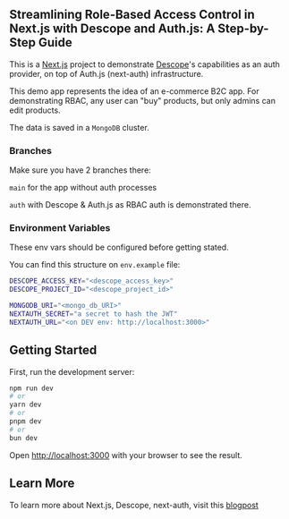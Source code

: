## Streamlining Role-Based Access Control in Next.js with Descope and Auth.js: A Step-by-Step Guide

This is a [Next.js](https://nextjs.org/) project to demonstrate [Descope](https://www.descope.com/)'s capabilities as an auth provider, on top of Auth.js (next-auth) infrastructure.

This demo app represents the idea of an e-commerce B2C app. For demonstrating RBAC, any user can "buy" products, but only admins can edit products.

The data is saved in a `MongoDB` cluster.

### Branches

Make sure you have 2 branches there:

`main` for the app without auth processes

`auth` with Descope & Auth.js as RBAC auth is demonstrated there.

### Environment Variables

These env vars should be configured before getting stated.

You can find this structure on `env.example` file:

```bash
DESCOPE_ACCESS_KEY="<descope_access_key>"
DESCOPE_PROJECT_ID="<descope_project_id>"

MONGODB_URI="<mongo_db_URI>"
NEXTAUTH_SECRET="a secret to hash the JWT"
NEXTAUTH_URL="<on DEV env: http://localhost:3000>"
```

## Getting Started

First, run the development server:

```bash
npm run dev
# or
yarn dev
# or
pnpm dev
# or
bun dev
```

Open [http://localhost:3000](http://localhost:3000) with your browser to see the result.

## Learn More

To learn more about Next.js, Descope, next-auth, visit this [blogpost](https://talmosko.hashnode.dev/preview/656d6cbcbe1891a538ca5e18](https://dev.to/tmosko/streamlining-role-based-access-control-in-nextjs-with-descope-and-authjs-a-step-by-step-guide-hf5)https://dev.to/tmosko/streamlining-role-based-access-control-in-nextjs-with-descope-and-authjs-a-step-by-step-guide-hf5)
